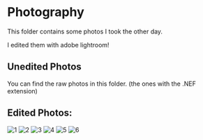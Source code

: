 # Photography

This folder contains some photos I took the other day.

I edited them with adobe lightroom!

## Unedited Photos

You can find the raw photos in this folder. (the ones with the .NEF extension)

## Edited Photos:

![1](1.jpg)
![2](2.jpg)
![3](3.jpg)
![4](4.jpg)
![5](5.jpg)
![6](6.jpg)